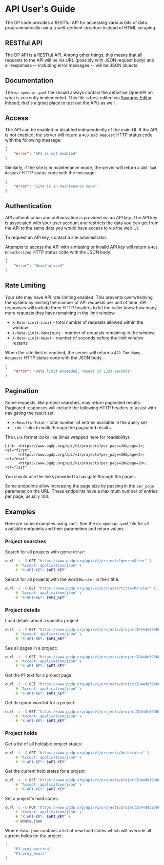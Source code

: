 # API User's Guide

The DP code provides a RESTful API for accessing various bits of data
programmatically using a well-defined structure instead of HTML scraping.

## RESTful API

The DP API is a RESTful API. Among other things, this means that all requests
to the API will be via URL (possibly with JSON request body) and all responses
-- including error messages -- will be JSON objects.

## Documentation

The `dp-openapi.yaml` file should always contain the definitive OpenAPI on what
is currently implemented. This file is best edited via
[Swagger Editor](https://editor.swagger.io/). Indeed, that's a great place
to test out the APIs as well.

## Access

The API can be enabled or disabled independently of the main UI. If the API is
not enabled, the server will return a `400 Bad Request` HTTP status code with
the following message:

```json
{
    "error": "API is not enabled"
}
```

Similarly, if the site is in maintenance mode, the server will return a
`400 Bad Request` HTTP status code with the message:

```json
{
    "error": "Site is in maintenance mode"
}
```

## Authentication

API authentication and authorization is provided via an API key. The API key
is associated with your user account and restricts the data you can get from
the API to the same data you would have access to via the web UI.

To request an API key, contact a site administrator.

Attempts to access the API with a missing or invalid API key will return a
`401 Unauthorized` HTTP status code with the JSON body:

```json
{
    "error": "Unauthorized"
}
```

## Rate Limiting

Your site may have API rate limiting enabled. This prevents overwhelming the
system by limiting the number of API requests per unit of time. API responses
will include three HTTP headers to let the caller know how many more requests
they have remaining in the limit window.

* `X-Rate-Limit-Limit` - total number of requests allowed within the window
* `X-Rate-Limit-Remaining` - number of requests remaining in the window
* `X-Rate-Limit-Reset` - number of seconds before the limit window restarts

When the rate limit is reached, the server will return a `429 Too Many Requests`
HTTP status code with the JSON body:

```json
{
    "error": "Rate limit exceeded, resets in 2383 seconds"
}
```

## Pagination

Some requests, like project searches, may return paginated results. Paginated
responses will include the following HTTP headers to assist with navigating the
result set:

* `X-Results-Total` - total number of entries available in the query set
* `Link` - links to walk through the paginated results.

The `Link` format looks like (lines wrapped here for readability):
```
Link: <https://www.pgdp.org/api/v1/projects?per_page=20&page=1>; rel="first",
      <https://www.pgdp.org/api/v1/projects?per_page=20&page=2>; rel="next",
      <https://www.pgdp.org/api/v1/projects?per_page=20&page=20>; rel="last"
```

You should use the links provided to navigate through the pages.

Some endpoints allow increasing the page size by passing in the `per_page`
parameter on the URL. These endpoints have a maximum number of entries per page,
usually 100.

## Examples

Here are some examples using `curl`. See the `dp-openapi.yaml` file for all
available endpoints and their parameters and return values.

### Project searches

Search for all projects with genre `Other`:

```bash
curl -i -X GET "https://www.pgdp.org/api/v1/projects?genre=Other" \
    -H "Accept: application/json" \
    -H "X-API-KEY: $API_KEY"
```

Search for all projects with the word `Monster` in their title:

```bash
curl -i -X GET "https://www.pgdp.org/api/v1/projects?title=Monster" \
    -H "Accept: application/json" \
    -H "X-API-KEY: $API_KEY"
```

### Project details

Load details about a specific project:

```bash
curl -i -X GET "https://www.pgdp.org/api/v1/projects/projectID44de3936807f1" \
    -H "Accept: application/json" \
    -H "X-API-KEY: $API_KEY"
```

See all pages in a project:

```bash
curl -i -X GET "https://www.pgdp.org/api/v1/projects/projectID44de3936807f1/pages" \
    -H "Accept: application/json" \
    -H "X-API-KEY: $API_KEY"
```

Get the P1 text for a project page:

```bash
curl -i -X GET "https://www.pgdp.org/api/v1/projects/projectID44de3936807f1/pages/001.png/pagerounds/P1" \
    -H "Accept: application/json" \
    -H "X-API-KEY: $API_KEY"
```

Get the good wordlist for a project:

```bash
curl -i -X GET "https://www.pgdp.org/api/v1/projects/projectID44de3936807f1/wordlists/good" \
    -H "Accept: application/json" \
    -H "X-API-KEY: $API_KEY"
```

### Project holds

Get a list of all holdable project states:
```bash
curl -i -X GET "https://www.pgdp.org/api/v1/projects/holdstates" \
    -H "Accept: application/json" \
    -H "X-API-KEY: $API_KEY"
```

Get the current hold states for a project:
```bash
curl -i -X GET "https://www.pgdp.org/api/v1/projects/projectID44de3936807f1/holdstates" \
    -H "Accept: application/json" \
    -H "X-API-KEY: $API_KEY"
```

Set a project's hold states:
```bash
curl -i -X PUT "https://www.pgdp.org/api/v1/projects/projectID44de3936807f1/holdstates" \
    -H "Accept: application/json" \
    -H "X-API-KEY: $API_KEY" \
    -d @data.json
```

Where `data.json` contains a list of new hold states which will override all
current holds for the project:
```json
[
    "P1.proj_waiting",
    "P1.proj_avail"
]
```